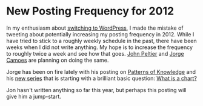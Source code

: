 # New Posting Frequency for 2012

In my enthusiasm about <a href="/blog/2012/why-i-switched-drupal-wordpress" title="Why I Switched From Drupal to WordPress">switching to WordPress</a>, I made the mistake of tweeting about potentially increasing my posting frequency in 2012. While I have tried to stick to a roughly weekly schedule in the past, there have been weeks when I did not write anything. My hope is to increase the frequency to roughly twice a week and see how that goes. <a href="http://peltiertech.com/WordPress/">John Peltier</a> and <a href="http://www.excelcharts.com/blog/posts/">Jorge Camoes</a> are planning on doing the same.

Jorge has been on fire lately with his posting on <a href="http://www.excelcharts.com/blog/patterns-of-knowledge/">Patterns of Knowledge</a> and his <a href="http://www.excelcharts.com/blog/a-course-for-the-invisible-data-visualization-users/">new series</a> that is starting with a brilliant basic question: <a href="http://www.excelcharts.com/blog/data-visualization-excel-users/what-is-chart/">What is a chart?</a>

Jon hasn't written anything so far this year, but perhaps this posting will give him a jump-start.
